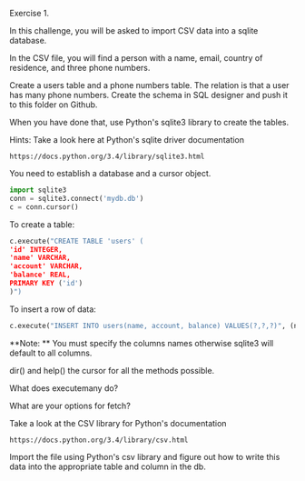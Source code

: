 Exercise 1.

In this challenge, you will be asked to import CSV data into a sqlite database.

In the CSV file, you will find a person with a name, email, country of residence, and three phone numbers.

Create a users table and a phone numbers table. The relation is that a user has many phone numbers. Create the schema in SQL designer and push it to this folder on Github.

When you have done that, use Python's sqlite3 library to create the tables.

Hints:
Take a look here at Python's sqlite driver documentation
```
https://docs.python.org/3.4/library/sqlite3.html
```

You need to establish a database and a cursor object.
```py
import sqlite3
conn = sqlite3.connect('mydb.db')
c = conn.cursor()
```
To create a table:
```py
c.execute("CREATE TABLE 'users' (
'id' INTEGER,
'name' VARCHAR,
'account' VARCHAR,
'balance' REAL,
PRIMARY KEY ('id')
)")
```
To insert a row of data:
```py
c.execute("INSERT INTO users(name, account, balance) VALUES(?,?,?)", (name, account, balance))
```
**Note: ** You must specify the columns names otherwise sqlite3 will default to all columns. 

dir() and help() the cursor for all the methods possible.

What does executemany do?

What are your options for fetch?


Take a look at the CSV library for Python's documentation
```
https://docs.python.org/3.4/library/csv.html
```

Import the file using Python's csv library and figure out how to write this data into the appropriate table and column in the db.
